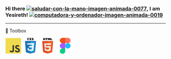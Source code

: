 ### Hi there <a href="https://www.gifsanimados.org/cat-saludar-con-la-mano-1645.htm"><img src="https://www.gifsanimados.org/data/media/1645/saludar-con-la-mano-imagen-animada-0077.gif" border="0" alt="saludar-con-la-mano-imagen-animada-0077" /></a>, I am Yesireth! <a href="https://www.gifsanimados.org/cat-computadora-y-ordenador-56.htm"><img src="https://www.gifsanimados.org/data/media/56/computadora-y-ordenador-imagen-animada-0019.gif" border="0" alt="computadora-y-ordenador-imagen-animada-0019" /></a>
---
🧰 Toolbox

<img src="https://raw.githubusercontent.com/devicons/devicon/00f02ef57fb7601fd1ddcc2fe6fe670fef3ae3e4/icons/javascript/javascript-original.svg" alt="Logo de javascript" width="50"
heigth="50" /> <img src="https://raw.githubusercontent.com/devicons/devicon/00f02ef57fb7601fd1ddcc2fe6fe670fef3ae3e4/icons/css3/css3-original-wordmark.svg" alt="Logo de CSS" width="50" heigth="50" /> <img src="https://raw.githubusercontent.com/devicons/devicon/00f02ef57fb7601fd1ddcc2fe6fe670fef3ae3e4/icons/html5/html5-original-wordmark.svg" alt="Logo de CSS" width="50" heigth="50" /> <img src="https://raw.githubusercontent.com/devicons/devicon/00f02ef57fb7601fd1ddcc2fe6fe670fef3ae3e4/icons/figma/figma-original.svg" alt="Logo de CSS" width="50" heigth="50" /> 
     
     
     
<!--
**yesireth/yesireth** is a ✨ _special_ ✨ repository because its `README.md` (this file) appears on your GitHub profile.

Here are some ideas to get you started:

- 🔭 I’m currently working on ...
- 🌱 I’m currently learning ...
- 👯 I’m looking to collaborate on ...
- 🤔 I’m looking for help with ...
- 💬 Ask me about ...
- 📫 How to reach me: ...
- 😄 Pronouns: ...
- ⚡ Fun fact: ...
-->
